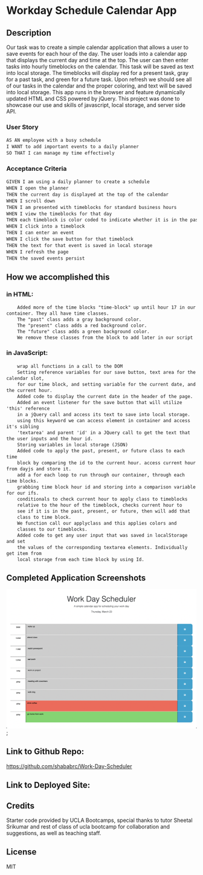 # Workday Schedule Calendar App

## Description
Our task was to create a simple calendar application that allows a user to save events for each hour of the day. The user loads into a calendar app that displays the current day and time at the top. The user can then enter tasks into hourly timeblocks on the calendar. This task will be saved as text into local storage. The timeblocks will display red for a present task, gray for a past task, and green for a future task. Upon refresh we should see all of our tasks in the calendar and the proper coloring, and text will be saved into local storage. This app runs in the browser and feature dynamically updated HTML and CSS powered by jQuery. This project was done to showcase our use and skills of javascript, local storage, and server side API.


### User Story

```md
AS AN employee with a busy schedule
I WANT to add important events to a daily planner
SO THAT I can manage my time effectively
```

###  Acceptance Criteria

```md
GIVEN I am using a daily planner to create a schedule
WHEN I open the planner
THEN the current day is displayed at the top of the calendar
WHEN I scroll down
THEN I am presented with timeblocks for standard business hours
WHEN I view the timeblocks for that day
THEN each timeblock is color coded to indicate whether it is in the past, present, or future
WHEN I click into a timeblock
THEN I can enter an event
WHEN I click the save button for that timeblock
THEN the text for that event is saved in local storage
WHEN I refresh the page
THEN the saved events persist
```
## How we accomplished this

### in HTML: 
        Added more of the time blocks "time-block" up until hour 17 in our container. They all have time classes. 
        The "past" class adds a gray background color. 
        The "present" class adds a red background color. 
        The "future" class adds a green background color. 
        We remove these classes from the block to add later in our script

### in JavaScript:
        wrap all functions in a call to the DOM
        Setting reference variables for our save button, text area for the calendar slot,
        for our time block, and setting variable for the current date, and the current hour.
        Added code to display the current date in the header of the page.        
        Added an event listener for the save button that will utilize 'this' reference
        in a jQuery call and access its text to save into local storage.
        using this keyword we can access element in container and access it's sibling
        'textarea' and parent 'id' in a JQuery call to get the text that the user inputs and the hour id.
        Storing variables in local storage (JSON)
        Added code to apply the past, present, or future class to each time
        block by comparing the id to the current hour. access current hour from dayjs and store it.
        add a for each loop to run through our container, through each time blocks.
        grabbing time block hour id and storing into a comparison variable for our ifs.
        conditionals to check current hour to apply class to timeblocks
        relative to the hour of the timeblock, checks current hour to
        see if it is in the past, present, or future, then will add that 
        class to time block.
        We function call our applyclass and this applies colors and
        classes to our timeblocks.
        Added code to get any user input that was saved in localStorage and set
        the values of the corresponding textarea elements. Individually get item from
        local storage from each time block by using Id.

## Completed Application Screenshots 
![WorkDayCalendar](./Assets/CompletedCalendarScreenshot.png);


## Link to Github Repo:
https://github.com/shababrc/Work-Day-Scheduler  

## Link to Deployed Site:



## Credits
Starter code provided by UCLA Bootcamps, special thanks to tutor Sheetal Srikumar
and rest of class of ucla bootcamp for collaboration and suggestions, as well as teaching staff.

## License
MIT